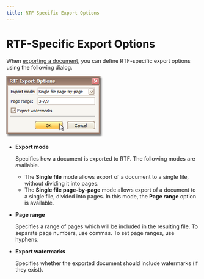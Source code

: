 ```yaml
---
title: RTF-Specific Export Options
---
```

# RTF-Specific Export Options
When [exporting a document](../../../../../interface-elements-for-desktop/articles/print-preview/print-preview-for-winforms/exporting/exporting-from-print-preview.md), you can define RTF-specific export options using the following dialog.

![previewExportOptionsRTF](../../../../images/Img7336.png)
* **Export mode**
	
	Specifies how a document is exported to RTF. The following modes are available.
	* The **Single file** mode allows export of a document to a single file, without dividing it into pages.
	* The **Single file page-by-page** mode allows export of a document to a single file, divided into pages. In this mode, the **Page range** option is available.
* **Page range**
	
	Specifies a range of pages which will be included in the resulting file. To separate page numbers, use commas. To set page ranges, use hyphens.
* **Export watermarks**
	
	Specifies whether the exported document should include watermarks (if they exist).